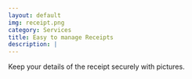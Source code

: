 ```yaml
---
layout: default
img: receipt.png
category: Services
title: Easy to manage Receipts
description: |
---
```

  Keep your details of the receipt securely with pictures.
